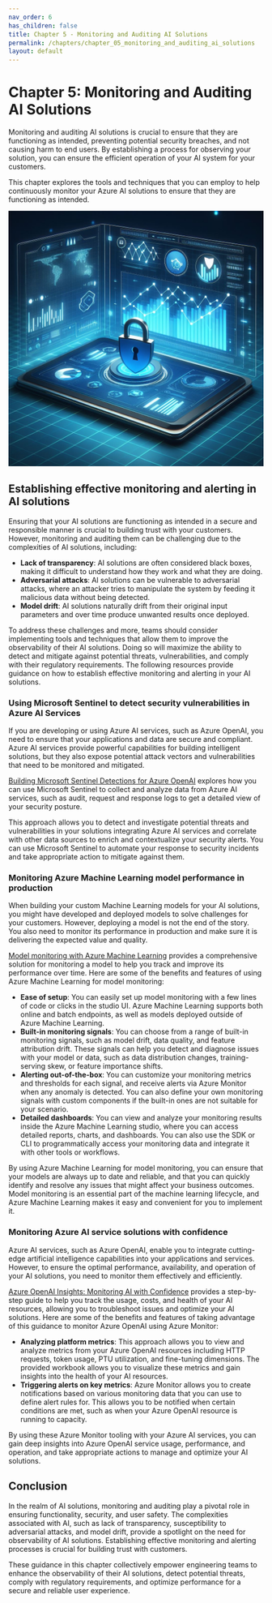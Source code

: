 ```yaml
---
nav_order: 6
has_children: false
title: Chapter 5 - Monitoring and Auditing AI Solutions
permalink: /chapters/chapter_05_monitoring_and_auditing_ai_solutions
layout: default
---
```


# Chapter 5: Monitoring and Auditing AI Solutions

Monitoring and auditing AI solutions is crucial to ensure that they are functioning as intended, preventing potential security breaches, and not causing harm to end users. By establishing a process for observing your solution, you can ensure the efficient operation of your AI system for your customers.

This chapter explores the tools and techniques that you can employ to help continuously monitor your Azure AI solutions to ensure that they are functioning as intended.

![Monitoring and Auditing AI Solutions](../media/chapter_05.jpg)

## Establishing effective monitoring and alerting in AI solutions

Ensuring that your AI solutions are functioning as intended in a secure and responsible manner is crucial to building trust with your customers. However, monitoring and auditing them can be challenging due to the complexities of AI solutions, including:

- **Lack of transparency**: AI solutions are often considered black boxes, making it difficult to understand how they work and what they are doing.
- **Adversarial attacks**: AI solutions can be vulnerable to adversarial attacks, where an attacker tries to manipulate the system by feeding it malicious data without being detected.
- **Model drift**: AI solutions naturally drift from their original input parameters and over time produce unwanted results once deployed.

To address these challenges and more, teams should consider implementing tools and techniques that allow them to improve the observability of their AI solutions. Doing so will maximize the ability to detect and mitigate against potential threats, vulnerabilities, and comply with their regulatory requirements. The following resources provide guidance on how to establish effective monitoring and alerting in your AI solutions.

### Using Microsoft Sentinel to detect security vulnerabilities in Azure AI Services

If you are developing or using Azure AI services, such as Azure OpenAI, you need to ensure that your applications and data are secure and compliant. Azure AI services provide powerful capabilities for building intelligent solutions, but they also expose potential attack vectors and vulnerabilities that need to be monitored and mitigated.

[Building Microsoft Sentinel Detections for Azure OpenAI](https://rodtrent.substack.com/p/building-microsoft-sentinel-detection) explores how you can use Microsoft Sentinel to collect and analyze data from Azure AI services, such as audit, request and response logs to get a detailed view of your security posture.

This approach allows you to detect and investigate potential threats and vulnerabilities in your solutions integrating Azure AI services and correlate with other data sources to enrich and contextualize your security alerts. You can use Microsoft Sentinel to automate your response to security incidents and take appropriate action to mitigate against them.

### Monitoring Azure Machine Learning model performance in production

When building your custom Machine Learning models for your AI solutions, you might have developed and deployed models to solve challenges for your customers. However, deploying a model is not the end of the story. You also need to monitor its performance in production and make sure it is delivering the expected value and quality.

[Model monitoring with Azure Machine Learning](https://learn.microsoft.com/en-us/azure/machine-learning/concept-model-monitoring?view=azureml-api-2) provides a comprehensive solution for monitoring a model to help you track and improve its performance over time. Here are some of the benefits and features of using Azure Machine Learning for model monitoring:

- **Ease of setup**: You can easily set up model monitoring with a few lines of code or clicks in the studio UI. Azure Machine Learning supports both online and batch endpoints, as well as models deployed outside of Azure Machine Learning.
- **Built-in monitoring signals**: You can choose from a range of built-in monitoring signals, such as model drift, data quality, and feature attribution drift. These signals can help you detect and diagnose issues with your model or data, such as data distribution changes, training-serving skew, or feature importance shifts.
- **Alerting out-of-the-box**: You can customize your monitoring metrics and thresholds for each signal, and receive alerts via Azure Monitor when any anomaly is detected. You can also define your own monitoring signals with custom components if the built-in ones are not suitable for your scenario.
- **Detailed dashboards**: You can view and analyze your monitoring results inside the Azure Machine Learning studio, where you can access detailed reports, charts, and dashboards. You can also use the SDK or CLI to programmatically access your monitoring data and integrate it with other tools or workflows.

By using Azure Machine Learning for model monitoring, you can ensure that your models are always up to date and reliable, and that you can quickly identify and resolve any issues that might affect your business outcomes. Model monitoring is an essential part of the machine learning lifecycle, and Azure Machine Learning makes it easy and convenient for you to implement it.

### Monitoring Azure AI service solutions with confidence

Azure AI services, such as Azure OpenAI, enable you to integrate cutting-edge artificial intelligence capabilities into your applications and services. However, to ensure the optimal performance, availability, and operation of your AI solutions, you need to monitor them effectively and efficiently.

[Azure OpenAI Insights: Monitoring AI with Confidence](https://techcommunity.microsoft.com/t5/fasttrack-for-azure/azure-openai-insights-monitoring-ai-with-confidence/ba-p/4026850) provides a step-by-step guide to help you track the usage, costs, and health of your AI resources, allowing you to troubleshoot issues and optimize your AI solutions. Here are some of the benefits and features of taking advantage of this guidance to monitor Azure OpenAI using Azure Monitor:

- **Analyzing platform metrics**: This approach allows you to view and analyze metrics from your Azure OpenAI resources including HTTP requests, token usage, PTU utilization, and fine-tuning dimensions. The provided workbook allows you to visualize these metrics and gain insights into the health of your AI resources.
- **Triggering alerts on key metrics**: Azure Monitor allows you to create notifications based on various monitoring data that you can use to define alert rules for. This allows you to be notified when certain conditions are met, such as when your Azure OpenAI resource is running to capacity.

By using these Azure Monitor tooling with your Azure AI services, you can gain deep insights into Azure OpenAI service usage, performance, and operation, and take appropriate actions to manage and optimize your AI solutions.

## Conclusion

In the realm of AI solutions, monitoring and auditing play a pivotal role in ensuring functionality, security, and user safety. The complexities associated with AI, such as lack of transparency, susceptibility to adversarial attacks, and model drift, provide a spotlight on the need for observability of AI solutions. Establishing effective monitoring and alerting processes is crucial for building trust with customers.

These guidance in this chapter collectively empower engineering teams to enhance the observability of their AI solutions, detect potential threats, comply with regulatory requirements, and optimize performance for a secure and reliable user experience.
